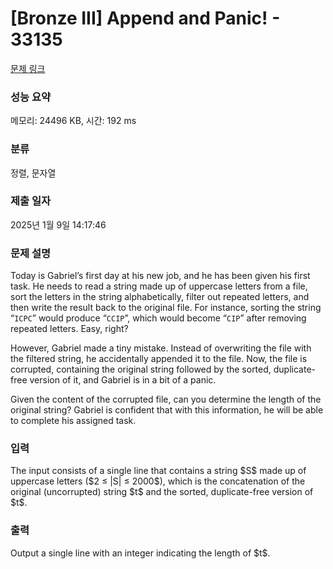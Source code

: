 # [Bronze III] Append and Panic! - 33135 

[문제 링크](https://www.acmicpc.net/problem/33135) 

### 성능 요약

메모리: 24496 KB, 시간: 192 ms

### 분류

정렬, 문자열

### 제출 일자

2025년 1월 9일 14:17:46

### 문제 설명

<p>Today is Gabriel’s first day at his new job, and he has been given his first task. He needs to read a string made up of uppercase letters from a file, sort the letters in the string alphabetically, filter out repeated letters, and then write the result back to the original file. For instance, sorting the string “<code>ICPC</code>” would produce “<code>CCIP</code>”, which would become “<code>CIP</code>” after removing repeated letters. Easy, right?</p>

<p>However, Gabriel made a tiny mistake. Instead of overwriting the file with the filtered string, he accidentally appended it to the file. Now, the file is corrupted, containing the original string followed by the sorted, duplicate-free version of it, and Gabriel is in a bit of a panic.</p>

<p>Given the content of the corrupted file, can you determine the length of the original string? Gabriel is confident that with this information, he will be able to complete his assigned task.</p>

### 입력 

 <p>The input consists of a single line that contains a string $S$ made up of uppercase letters ($2 ≤ |S| ≤ 2000$), which is the concatenation of the original (uncorrupted) string $t$ and the sorted, duplicate-free version of $t$.</p>

### 출력 

 <p>Output a single line with an integer indicating the length of $t$.</p>


